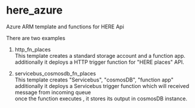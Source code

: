 # here_azure
Azure ARM template and functions for HERE Api

There are two examples    

1. http_fn_places  
This template creates a standard storage account and a function app.  
additionally it deploys a HTTP trigger function for "HERE places" API.  


2. servicebus_cosmosdb_fn_places  
This template creates "Servicebus", "cosmosDB", "function app"   
additionally it deploys a Servicebus trigger function which will received message from incoming queue  
once the function executes , it stores its output in cosmosDB instance.  


